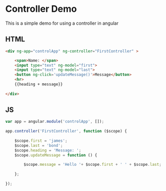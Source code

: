 # Controller Demo

This is a simple demo for using a controller in angular

## HTML

```html
<div ng-app="controlApp" ng-controller="FirstController" >

    <span>Name: </span>
    <input type="text" ng-model="first">
    <input type="text" ng-model="last">
    <button ng-click='updateMessage()'>Message</button>
    <hr>
    {{heading + message}}
 
</div>
```

## JS
```js
var app = angular.module('controlApp', []);
 
app.controller('FirstController', function ($scope) {
 
    $scope.first = 'james';
    $scope.last = 'bond';
    $scope.heading = 'Message: ';
    $scope.updateMessage = function () {
 
        $scope.message = 'Hello '+ $scope.first + ' ' + $scope.last;
 
    };
 
});
 
```